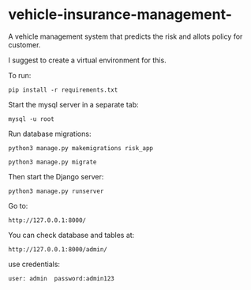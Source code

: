 # vehicle-insurance-management-
A vehicle management system that predicts the risk and allots policy for customer.


I suggest to create a virtual environment for this.

To run:
```
pip install -r requirements.txt
```

Start the mysql server in a separate tab:
```
mysql -u root
```

Run database migrations:
```
python3 manage.py makemigrations risk_app

python3 manage.py migrate  
```

Then start the Django server:
```
python3 manage.py runserver
```

Go to:
 ```
 http://127.0.0.1:8000/
 ``` 

 You can check database and tables at:
 ```
 http://127.0.0.1:8000/admin/
 ```
 use credentials:
 ```
 user: admin  password:admin123
 ``` 



